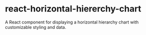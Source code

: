 # react-horizontal-hiererchy-chart
A React component for displaying a horizontal hierarchy chart with customizable styling and data.
